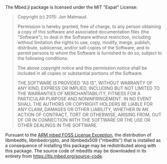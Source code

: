 The Mbed.jl package is licensed under the MIT "Expat" License:

> Copyright (c) 2015: Jon Malmaud.
>
> Permission is hereby granted, free of charge, to any person obtaining
> a copy of this software and associated documentation files (the
> "Software"), to deal in the Software without restriction, including
> without limitation the rights to use, copy, modify, merge, publish,
> distribute, sublicense, and/or sell copies of the Software, and to
> permit persons to whom the Software is furnished to do so, subject to
> the following conditions:
>
> The above copyright notice and this permission notice shall be
> included in all copies or substantial portions of the Software.
>
> THE SOFTWARE IS PROVIDED "AS IS", WITHOUT WARRANTY OF ANY KIND,
> EXPRESS OR IMPLIED, INCLUDING BUT NOT LIMITED TO THE WARRANTIES OF
> MERCHANTABILITY, FITNESS FOR A PARTICULAR PURPOSE AND NONINFRINGEMENT.
> IN NO EVENT SHALL THE AUTHORS OR COPYRIGHT HOLDERS BE LIABLE FOR ANY
> CLAIM, DAMAGES OR OTHER LIABILITY, WHETHER IN AN ACTION OF CONTRACT,
> TORT OR OTHERWISE, ARISING FROM, OUT OF OR IN CONNECTION WITH THE
> SOFTWARE OR THE USE OR OTHER DEALINGS IN THE SOFTWARE.

Pursuant to the [ARM mbed FOSS License Exception](https://tls.mbed.org/foss-license-exception), the distribution of libmbedtls, libmbedcrypto, and libmbedx509 ("mbedtls") that is installed as a consequence of installing this package may be redistributed along with this package. The source code of mbedtls may be downloaded in its entirety from https://tls.mbed.org/source-code. 
